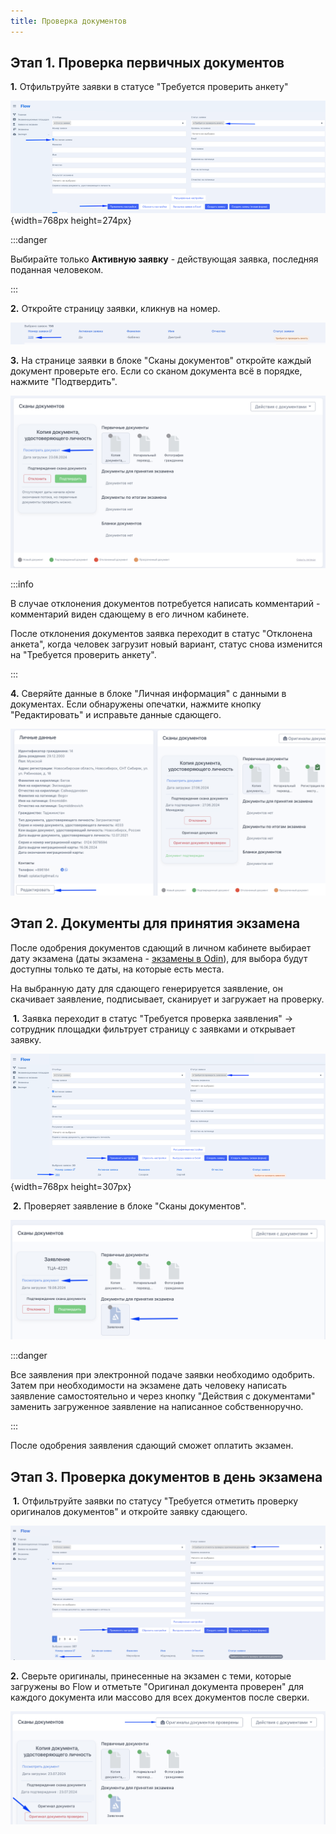 ```yaml
---
title: Проверка документов
---
```


## Этап 1. Проверка первичных документов

**1\.** Отфильтруйте заявки в статусе "Требуется проверить анкету"

![](./proverka-dokumentov.png){width=768px height=274px}

:::danger 

Выбирайте только **Активную заявку** - действующая заявка, последняя поданная человеком.

:::

**2\.** Откройте страницу заявки, кликнув на номер.

![](<./image (128).png>)

**3\.** На странице заявки в блоке "Сканы документов" откройте каждый документ проверьте его. Если со сканом документа всё в порядке, нажмите "Подтвердить".

![](<./image (130).png>)

:::info 

В случае отклонения документов потребуется написать комментарий - комментарий виден  сдающему в его личном кабинете.

После отклонения документов заявка переходит в статус "Отклонена анкета", когда человек загрузит новый вариант, статус снова изменится на  "Требуется проверить анкету".

:::

**4\.** Сверяйте данные в блоке "Личная информация" с данными в документах. Если обнаружены опечатки, нажмите кнопку "Редактировать" и исправьте данные сдающего.

![](<./image (45).png>)

## Этап 2. Документы для принятия экзамена

После одобрения документов сдающий в личном кабинете выбирает дату экзамена (даты экзамена - [экзамены в  Odin](./../../centr-testirovaniya-v-odin/dobavit-ekzamen)), для выбора будут доступны только те даты, на которые есть места.

На выбранную дату для сдающего генерируется заявление, он скачивает заявление, подписывает, сканирует и загружает на проверку.

 **1\.** Заявка переходит в статус  "Требуется проверка заявления" -> сотрудник площадки фильтрует страницу с заявками и открывает заявку.

![](./proverka-dokumentov-2.png){width=768px height=307px}

 **2\.** Проверяет заявление в блоке "Сканы документов".

![](<./image (123).png>)

:::danger 

Все заявления при электронной подаче заявки необходимо одобрить. Затем при необходимости на экзамене дать человеку написать заявление самостоятельно и через кнопку "Действия с документами" заменить загруженное заявление на написанное собственноручно.

:::

После одобрения заявления сдающий сможет оплатить экзамен.

## Этап 3. Проверка документов в день экзамена

 **1\.** Отфильтруйте заявки по статусу "Требуется отметить проверку оригиналов документов" и откройте заявку сдающего.

![](<./image (124).png>)

 **2\.** Сверьте оригиналы, принесенные на экзамен с теми, которые загружены во Flow и отметьте "Оригинал документа проверен" для каждого документа или массово для всех документов после сверки.

![](<./image (126).png>)